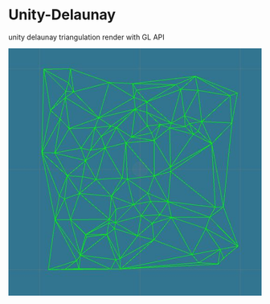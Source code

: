 # Unity-Delaunay
unity delaunay triangulation render with GL API

![](https://github.com/haxflying/Unity-Delaunay/blob/master/Delaunay_Preview.jpg)

